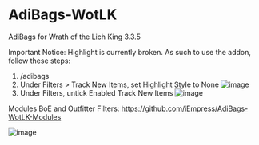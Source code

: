 # AdiBags-WotLK
AdiBags for Wrath of the Lich King 3.3.5

Important Notice:
Highlight is currently broken. As such to use the addon, follow these steps:
1. /adibags
2. Under Filters > Track New Items, set Highlight Style to None
![image](https://user-images.githubusercontent.com/82000605/137197192-fed8d4bd-8727-4941-b5d0-c491dde59b02.png)
3. Under Filters, untick Enabled Track New Items 
![image](https://user-images.githubusercontent.com/82000605/137197241-e2667091-a6dd-41e8-bfc6-30cab0d7d3e2.png)

Modules BoE and Outfitter Filters:
https://github.com/iEmpress/AdiBags-WotLK-Modules

![image](https://user-images.githubusercontent.com/82000605/137194779-c004f38f-0f2f-42b1-9266-51d5a7c5a3e2.png)

